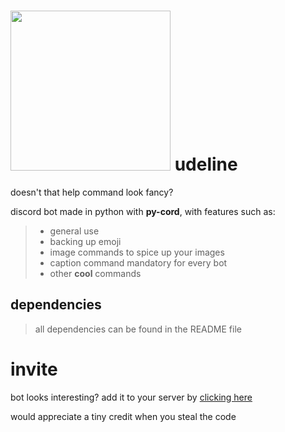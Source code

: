 # <img src="https://media.discordapp.net/attachments/937109636132270151/1104828340189286481/image.png" width="256"> udeline
doesn't that help command look fancy?

discord bot made in python with **py-cord**, with features such as:
> - general use
> - backing up emoji
> - image commands to spice up your images
> - caption command mandatory for every bot
> - other **cool** commands
## dependencies
> all dependencies can be found in the README file

# invite
bot looks interesting? add it to your server by [clicking here](https://discord.com/oauth2/authorize?client_id=913901320686153728&scope=bot&permissions=8)



would appreciate a tiny credit when you steal the code
